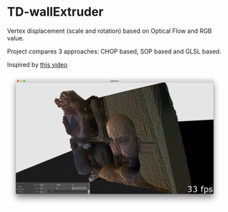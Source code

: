 # TD-wallExtruder
Vertex displacement (scale and rotation) based on Optical Flow and RGB value.

Project compares 3 approaches: CHOP based, SOP based and GLSL based.

Inspired by [this video](https://vimeo.com/225484146)

![screenshot](/img.png)
